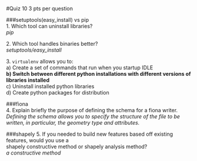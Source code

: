 #Quiz 10
3 pts per question  

###setuptools(easy_install) vs pip  
1\. Which tool can uninstall libraries?  
  *pip*  
  
2\. Which tool handles binaries better?  
  *setuptools/easy_install*  
  
3\. ```virtualenv``` allows you to:  
a) Create a set of commands that run when you startup IDLE  
**b) Switch between different python installations with different versions of libraries installed**  
c) Uninstall installed python libraries  
d) Create python packages for distribution  

###fiona  
4\. Explain briefly the purpose of defining the schema for a fiona writer.  
  *Defining the schema allows you to specify the structure of the file to be written, in particular, the geometry type and attributes.*  
  
###shapely
5\. If you needed to build new features based off existing features, would you use a  
shapely constructive method or shapely analysis method?  
  *a constructive method*  
